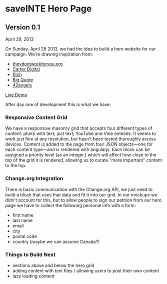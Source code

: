 # saveINTE Hero Page

## Version 0.1
April 29, 2013

On Sunday, April 28 2013, we had the idea to build a hero website for our campaign.
We're drawing inspiration from:

- [theydontworkforyou.org](http://theydontworkforyou.org/)
- [Carter Digital](http://www.carterdigital.com.au/)
- [Etch](http://etchapps.com/)
- [Big Quote](http://bigquote.co/)
- [42angels](http://42angels.com)

[Live Demo](http://saveinte.bytheweb.co)

After day one of development this is what we have:

### Responsive Content Grid

We have a responsive masonry grid that accepts four different types of content: photo with text; just text; YouTube and Vine embeds. It seems to work just fine at any resolution, but hasn't been tested thoroughly across devices. Content is added to the page from four JSON objects—one for each content type—and is rendered with angularjs. Each block can be assigned a priority level (as an integer,) which will affect how close to the top of the grid it is rendered, allowing us to curate "more important" content to the top.

### Change.org Integration

There is basic communication with the Change.org API, we just need to build a block that uses that data and fit it into our grid. In our mockups we didn't account for this, but to allow people to sign our petition from our hero page we have to collect the following personal info with a form:

- first name
- last name
- email
- city
- postal code
- country (maybe we can assume Canada?)

### Things to Build Next

- sections above and below the hero grid
- adding content with text files / allowing users to post their own content
- lazy loading content